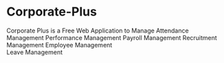 # Corporate-Plus
Corporate Plus is a Free Web Application to Manage 
Attendance Management 
Performance Management 
Payroll Management 
Recruitment Management 
Employee Management  
Leave Management 
